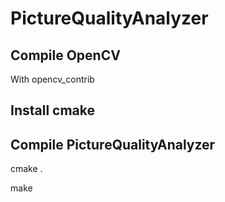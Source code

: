 # PictureQualityAnalyzer

## Compile OpenCV

With opencv_contrib

## Install cmake

## Compile PictureQualityAnalyzer

cmake .

make